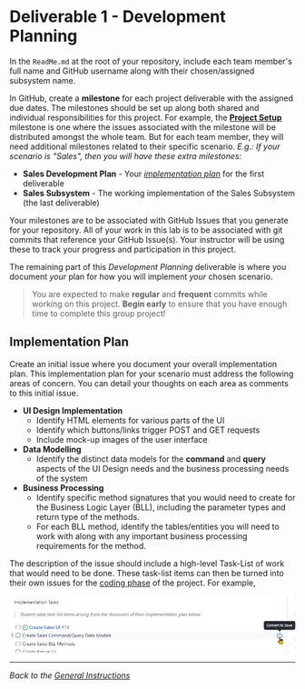 # Deliverable 1 - **Development Planning**

In the `ReadMe.md` at the root of your repository, include each team member's full name and GitHub username along with their chosen/assigned subsystem name.

In GitHub, create a **milestone** for each project deliverable with the assigned due dates. The milestones should be set up along both shared and individual responsibilities for this project. For example, the [**Project Setup**](./Deliverable-2.md) milestone is one where the issues associated with the milestone will be distributed amongst the whole team. But for each team member, they will need additional milestones related to their specific scenario. *E.g.: If your scenario is "Sales", then you will have these extra milestones:*

- **Sales Development Plan** - Your [*implementation plan*](#implementation-plan) for the first deliverable
- **Sales Subsystem** - The working implementation of the Sales Subsystem (the last deliverable)

Your milestones are to be associated with GitHub Issues that you generate for your repository. All of your work in this lab is to be associated with git commits that reference your GitHub Issue(s). Your instructor will be using these to track your progress and participation in this project.

The remaining part of this *Development Planning* deliverable is where you document *your* plan for how you will implement *your* chosen scenario.

> You are expected to make **regular** and **frequent** commits while working on this project. **Begin early** to ensure that you have enough time to complete this group project!

## Implementation Plan

Create an initial issue where you document your overall implementation plan. This implementation plan for your scenario must address the following areas of concern. You can detail your thoughts on each area as comments to this initial issue.

- **UI Design Implementation**
  - Identify HTML elements for various parts of the UI
  - Identify which buttons/links trigger POST and GET requests
  - Include mock-up images of the user interface
- **Data Modelling**
  - Identify the distinct data models for the **command** and **query** aspects of the UI Design needs and the business processing needs of the system
- **Business Processing**
  - Identify specific method signatures that you would need to create for the Business Logic Layer (BLL), including the parameter types and return type of the methods.
  - For each BLL method, identify the tables/entities you will need to work with along with any important business processing requirements for the method.

The description of the issue should include a high-level Task-List of work that would need to be done. These task-list items can then be turned into their own issues for the [coding phase](./Deliverable-3.md) of the project. For example,

![](./Create_Issue_From_Task.png)

<!--

Your written **implementation plan** for your scenario must follow the guidelines and examples **as demonstrated by your instructor**. Place your documentation in a subfolder with *your* name at the root of the repository. For example, if your instructor requires a markdown document and your name is *Stewart Dent*, then your documentation file path would be `/StewDent/ReadMe.md`. All the supporting files for your documentation (raw diagram files and images) must also be placed in this folder.

The content and structure of your documentation will be **directed by your instructor**. Be aware that each instructor may choose various characteristics to be part of your documentation, which may include (but not be limited to) some or all of the following components.

- **User Interface Mockups** - Mockup images of the screens/web pages that the user interacts with. These may consist of entire screen mockups or mockups of parts of the screen that reflect key perspectives of the user's interaction with the application.
- **UI/BLL/DAL Mappings** - Charts or lists detailing the UI events/interactions and how they map through calls to the BLL and DAL of your subsystem.
- **Proposed View Models** - Coded classes acting as View Models for Command and Query behaviour.
- **Class Diagrams** - A set of class diagrams, one for each ViewModel used in the planning document.
- **Use Case Diagram** - A single diagram illustrating the interactions of the user with your subsystem.
- **Sequence Diagrams** - A set of sequence diagrams for each use case. The scope of the diagram only needs to include the presentation layer (user) and the business logic layer (BLL). It needs to clearly indicate the complete method signatures used when interacting with the BLL as well as the data types of information returned from the BLL.

Diagrams should be stored in your repository as **both** the **raw format** (`.bmpr` for a [Balsamiq](https://balsamiq.com/) diagram, `.xml` for a [Draw.io](https://www.draw.io/) diagram, or `.vdx` for a Visio download of a [LucidChart](https://www.lucidchart.com/) diagram) and as **individually exported images**. The individual images must be embeded in your `ReadMe.md` (see this [markdown guide](https://docs.github.com/en/github/writing-on-github/getting-started-with-writing-and-formatting-on-github/basic-writing-and-formatting-syntax) for embedding images).
-->

----

*Back to the [General Instructions](./ReadMe.md)*
